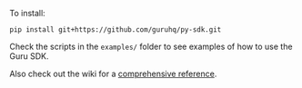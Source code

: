 To install:

```
pip install git+https://github.com/guruhq/py-sdk.git
```

Check the scripts in the `examples/` folder to see examples of how to use the Guru SDK.

Also check out the wiki for a [comprehensive reference](https://github.com/guruhq/py-sdk/wiki).
